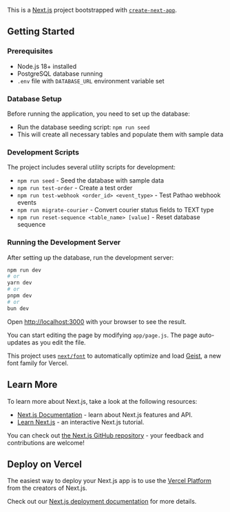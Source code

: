 This is a [Next.js](https://nextjs.org) project bootstrapped with [`create-next-app`](https://nextjs.org/docs/app/api-reference/cli/create-next-app).

## Getting Started

### Prerequisites

- Node.js 18+ installed
- PostgreSQL database running
- `.env` file with `DATABASE_URL` environment variable set

### Database Setup

Before running the application, you need to set up the database:

- Run the database seeding script: `npm run seed`
- This will create all necessary tables and populate them with sample data

### Development Scripts

The project includes several utility scripts for development:

- `npm run seed` - Seed the database with sample data
- `npm run test-order` - Create a test order
- `npm run test-webhook <order_id> <event_type>` - Test Pathao webhook events
- `npm run migrate-courier` - Convert courier status fields to TEXT type
- `npm run reset-sequence <table_name> [value]` - Reset database sequence

### Running the Development Server

After setting up the database, run the development server:

```bash
npm run dev
# or
yarn dev
# or
pnpm dev
# or
bun dev
```

Open [http://localhost:3000](http://localhost:3000) with your browser to see the result.

You can start editing the page by modifying `app/page.js`. The page auto-updates as you edit the file.

This project uses [`next/font`](https://nextjs.org/docs/app/building-your-application/optimizing/fonts) to automatically optimize and load [Geist](https://vercel.com/font), a new font family for Vercel.

## Learn More

To learn more about Next.js, take a look at the following resources:

- [Next.js Documentation](https://nextjs.org/docs) - learn about Next.js features and API.
- [Learn Next.js](https://nextjs.org/learn) - an interactive Next.js tutorial.

You can check out [the Next.js GitHub repository](https://github.com/vercel/next.js) - your feedback and contributions are welcome!

## Deploy on Vercel

The easiest way to deploy your Next.js app is to use the [Vercel Platform](https://vercel.com/new?utm_medium=default-template&filter=next.js&utm_source=create-next-app&utm_campaign=create-next-app-readme) from the creators of Next.js.

Check out our [Next.js deployment documentation](https://nextjs.org/docs/app/building-your-application/deploying) for more details.

